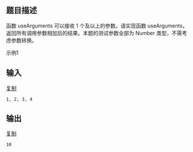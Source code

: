 ## 题目描述

函数 useArguments 可以接收 1 个及以上的参数。请实现函数 useArguments，返回所有调用参数相加后的结果。本题的测试参数全部为 Number 类型，不需考虑参数转换。

示例1

## 输入

[复制](javascript:void(0);)

```
1, 2, 3, 4
```

## 输出

[复制](javascript:void(0);)

```
10
```